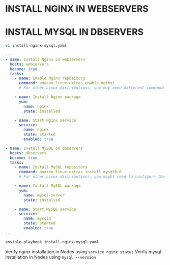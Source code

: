 # INSTALL NGINX IN WEBSERVERS
# INSTALL MYSQL IN DBSERVERS

```sh
vi install-nginx-mysql.yaml
```
```yaml
---
- name: Install Nginx on webservers
  hosts: webservers
  become: true
  tasks:
    - name: Enable Nginx repository
      command: amazon-linux-extras enable nginx1
      # For other Linux distributions, you may need different commands to enable the repo.

    - name: Install Nginx package
      yum:
        name: nginx
        state: installed

    - name: Start Nginx service
      service:
        name: nginx
        state: started
        enabled: true

- name: Install MySQL on dbservers
  hosts: dbservers
  become: true
  tasks:
    - name: Install MySQL repository
      command: amazon-linux-extras install mysql8.0
      # For other Linux distributions, you might need to configure the MySQL repo differently.

    - name: Install MySQL package
      yum:
        name: mysql-server
        state: installed

    - name: Start MySQL service
      service:
        name: mysqld
        state: started
        enabled: true
...
```
```sh
ansible-playbook install-nginx-mysql.yaml
```
Verify nginx installation in Nodes using `service nginx status`
Verify mysql installation in Nodes using `mysql --version`
